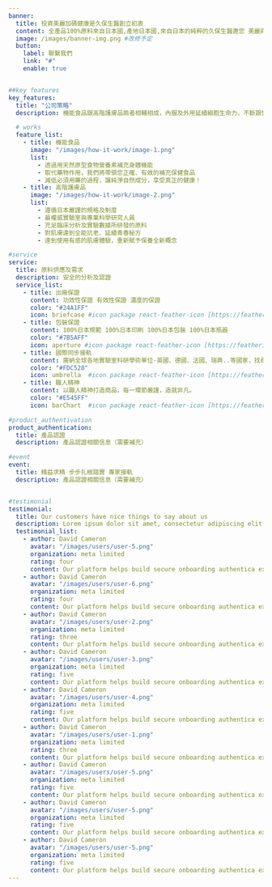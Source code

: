 ```yaml
---
banner:
  title: 投資美麗加碼健康是久保生醫創立初衷
  content: 全產品100%原料來自日本國,產地日本國,來自日本的純粹的久保生醫邀您 美麗與健康同時擁有
  image: /images/banner-img.png #改修予定
  button:
    label: 聯繫我們
    link: "#"
    enable: true


##key features
key_features:
  title: "公司策略"
  description: 機能食品跟高階護膚品兩者相輔相成，內服及外用延續細胞生命力，不斷跟世界接軌，選用世界頂尖、升級原料，不妥協，不落後。

  # works
  feature_list:
    - title: 機能食品  
      image: "/images/how-it-work/image-1.png"
      list:
        - 透過用天然原型食物營養素補充身體機能
        - 取代藥物作用，我們將帶領您正確、有效的補充保健食品
        - 減低必須用藥的過程，讓純淨自然成分，享受真正的健康！
    - title: 高階護膚品
      image: "/images/how-it-work/image-2.png"
      list:
        - 遵循日本嚴謹的規格及制度
        - 最權威實驗室與專業科學研究人員
        - 充足臨床分析及實驗數據所研發的原料
        - 對肌膚達到全能抗老、延續青春秘方
        - 達到使用有感的肌膚體驗，重新賦予保養全新概念

#service
service:
  title: 原料供應及需求
  description: 安全的分析及認證
  service_list:
    - title: 出廠保證
      content: 功效性保證 有效性保證 濃度的保證
      color: "#24A1FF"
      icon: briefcase #icon package react-feather-icon [https://feathericons.com]
    - title: 包裝保證
      content: 100%日本規範 100%日本印刷 100%日本包裝 100%日本瓶器
      color: "#7B5AFF"
      icon: aperture #icon package react-feather-icon [https://feathericons.com]
    - title: 國際同步接軌
      content: 廣納全球各地實驗室科研學術單位-英國、德國、法國、瑞典..等國家，找尋對人類美麗健康延續青春有幫助的原料。
      color: "#FDC528"
      icon: umbrella  #icon package react-feather-icon [https://feathericons.com]
    - title: 職人精神
      content: 以職人精神打造商品，每一環節嚴謹，造就非凡。
      color: "#E545FF"
      icon: barChart  #icon package react-feather-icon [https://feathericons.com]

#product_authentivation
product_authentication:
  title: 產品認證
  description: 產品認證相關信息（需要補充）

#event
event:
  title: 精益求精 步步扎根踏實 專家接軌
  description: 產品認證相關信息（需要補充）


#testimonial
testimonial:
  title: Our customers have nice things to say about us
  description: Lorem ipsum dolor sit amet, consectetur adipiscing elit. Morbi egestas Werat viverra id et aliquet. vulputate egestas sollicitudin.
  testimonial_list:
    - author: David Cameron
      avatar: "/images/users/user-5.png"
      organization: meta limited
      rating: four
      content: Our platform helps build secure onboarding authentica experiences & engage your users. We build .
    - author: David Cameron
      avatar: "/images/users/user-6.png"
      organization: meta limited
      rating: four
      content: Our platform helps build secure onboarding authentica experiences & engage your users. We build .
    - author: David Cameron
      avatar: "/images/users/user-2.png"
      organization: meta limited
      rating: three
      content: Our platform helps build secure onboarding authentica experiences & engage your users. We build .
    - author: David Cameron
      avatar: "/images/users/user-3.png"
      organization: meta limited
      rating: five
      content: Our platform helps build secure onboarding authentica experiences & engage your users. We build .
    - author: David Cameron
      avatar: "/images/users/user-4.png"
      organization: meta limited
      rating: five
      content: Our platform helps build secure onboarding authentica experiences & engage your users. We build .
    - author: David Cameron
      avatar: "/images/users/user-1.png"
      organization: meta limited
      rating: three
      content: Our platform helps build secure onboarding authentica experiences & engage your users. We build .
    - author: David Cameron
      avatar: "/images/users/user-5.png"
      organization: meta limited
      rating: five
      content: Our platform helps build secure onboarding authentica experiences & engage your users. We build .
    - author: David Cameron
      avatar: "/images/users/user-5.png"
      organization: meta limited
      rating: five
      content: Our platform helps build secure onboarding authentica experiences & engage your users. We build .
    - author: David Cameron
      avatar: "/images/users/user-5.png"
      organization: meta limited
      rating: five
      content: Our platform helps build secure onboarding authentica experiences & engage your users. We build .
---
```

